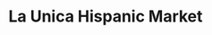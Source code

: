 ---
title: "La Unica Hispanic Market"
url: /hanover-county/la-unica-hispanic-market/
shop: convenience
---